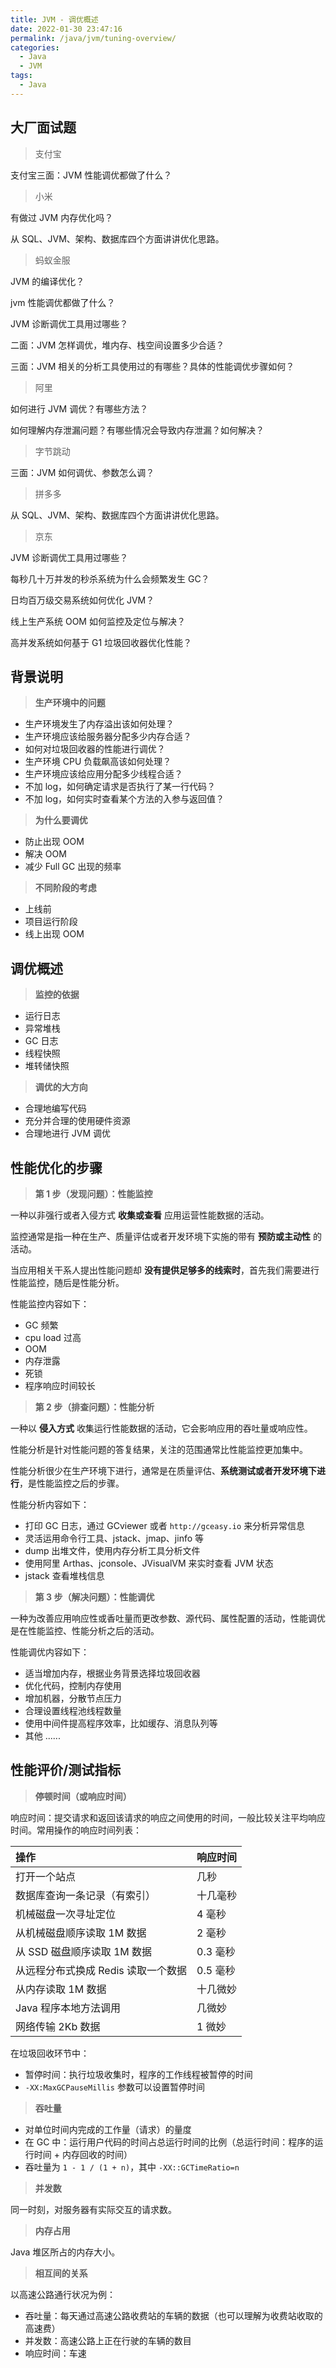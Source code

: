 ```yaml
---
title: JVM - 调优概述
date: 2022-01-30 23:47:16
permalink: /java/jvm/tuning-overview/
categories:
  - Java
  - JVM
tags:
  - Java
---
```


## 大厂面试题

> 支付宝

支付宝三面：JVM 性能调优都做了什么？

> 小米

有做过 JVM 内存优化吗？

从 SQL、JVM、架构、数据库四个方面讲讲优化思路。

> 蚂蚁金服

JVM 的编译优化？

jvm 性能调优都做了什么？

JVM 诊断调优工具用过哪些？

二面：JVM 怎样调优，堆内存、栈空间设置多少合适？

三面：JVM 相关的分析工具使用过的有哪些？具体的性能调优步骤如何？

> 阿里

如何进行 JVM 调优？有哪些方法？

如何理解内存泄漏问题？有哪些情况会导致内存泄漏？如何解决？

> 字节跳动

三面：JVM 如何调优、参数怎么调？

> 拼多多

从 SQL、JVM、架构、数据库四个方面讲讲优化思路。

> 京东

JVM 诊断调优工具用过哪些？

每秒几十万并发的秒杀系统为什么会频繁发生 GC？

日均百万级交易系统如何优化 JVM？

线上生产系统 OOM 如何监控及定位与解决？

高并发系统如何基于 G1 垃圾回收器优化性能？

## 背景说明

> **生产环境中的问题**

- 生产环境发生了内存溢出该如何处理？
- 生产环境应该给服务器分配多少内存合适？
- 如何对垃圾回收器的性能进行调优？
- 生产环境 CPU 负载飙高该如何处理？
- 生产环境应该给应用分配多少线程合适？
- 不加 log，如何确定请求是否执行了某一行代码？
- 不加 log，如何实时查看某个方法的入参与返回值？

> **为什么要调优**

- 防止出现 OOM
- 解决 OOM
- 减少 Full GC 出现的频率

> **不同阶段的考虑**

- 上线前
- 项目运行阶段
- 线上出现 OOM

## 调优概述

> **监控的依据**

- 运行日志
- 异常堆栈
- GC 日志
- 线程快照
- 堆转储快照

> **调优的大方向**

- 合理地编写代码
- 充分并合理的使用硬件资源
- 合理地进行 JVM 调优

## 性能优化的步骤

> **第 1 步（发现问题）：性能监控**

一种以非强行或者入侵方式 **收集或查看** 应用运营性能数据的活动。

监控通常是指一种在生产、质量评估或者开发环境下实施的带有 **预防或主动性** 的活动。

当应用相关干系人提出性能问题却 **没有提供足够多的线索时**，首先我们需要进行性能监控，随后是性能分析。

性能监控内容如下：

- GC 频繁
- cpu load 过高
- OOM
- 内存泄露
- 死锁
- 程序响应时间较长

> **第 2 步（排查问题）：性能分析**

一种以 **侵入方式** 收集运行性能数据的活动，它会影响应用的吞吐量或响应性。

性能分析是针对性能问题的答复结果，关注的范围通常比性能监控更加集中。

性能分析很少在生产环境下进行，通常是在质量评估、**系统测试或者开发环境下进行**，是性能监控之后的步骤。

性能分析内容如下：

- 打印 GC 日志，通过 GCviewer 或者 `http://gceasy.io` 来分析异常信息
- 灵活运用命令行工具、jstack、jmap、jinfo 等
- dump 出堆文件，使用内存分析工具分析文件
- 使用阿里 Arthas、jconsole、JVisualVM 来实时查看 JVM 状态
- jstack 查看堆栈信息

> **第 3 步（解决问题）：性能调优**

一种为改善应用响应性或香吐量而更改参数、源代码、属性配置的活动，性能调优是在性能监控、性能分析之后的活动。

性能调优内容如下：

- 适当增加内存，根据业务背景选择垃圾回收器
- 优化代码，控制内存使用
- 增加机器，分散节点压力
- 合理设置线程池线程数量
- 使用中间件提高程序效率，比如缓存、消息队列等
- 其他 ......

## 性能评价/测试指标

> **停顿时间（或响应时间）**

响应时间：提交请求和返回该请求的响应之间使用的时间，一般比较关注平均响应时间。常用操作的响应时间列表：

| 操作                                | 响应时间 |
| :---------------------------------- | :------- |
| 打开一个站点                        | 几秒     |
| 数据库查询一条记录（有索引）        | 十几毫秒 |
| 机械磁盘一次寻址定位                | 4 毫秒   |
| 从机械磁盘顺序读取 1M 数据          | 2 毫秒   |
| 从 SSD 磁盘顺序读取 1M 数据         | 0.3 毫秒 |
| 从远程分布式换成 Redis 读取一个数据 | 0.5 毫秒 |
| 从内存读取 1M 数据                  | 十几微妙 |
| Java 程序本地方法调用               | 几微妙   |
| 网络传输 2Kb 数据                   | 1 微妙   |

在垃圾回收环节中：

- 暂停时间：执行垃圾收集时，程序的工作线程被暂停的时间
- `-XX:MaxGCPauseMillis` 参数可以设置暂停时间

> **吞吐量**

- 对单位时间内完成的工作量（请求）的量度
- 在 GC 中：运行用户代码的时间占总运行时间的比例（总运行时间：程序的运行时间 + 内存回收的时间）
- 吞吐量为 `1 - 1 / (1 + n)`，其中 `-XX::GCTimeRatio=n`

> **并发数**

同一时刻，对服务器有实际交互的请求数。

> **内存占用**

Java 堆区所占的内存大小。

> **相互间的关系**

以高速公路通行状况为例：

- 吞吐量：每天通过高速公路收费站的车辆的数据（也可以理解为收费站收取的高速费）
- 并发数：高速公路上正在行驶的车辆的数目
- 响应时间：车速
